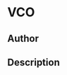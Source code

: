# VCO

## Author

<!-- Insert Your Name Here -->

## Description

<!-- Describe your example here -->
